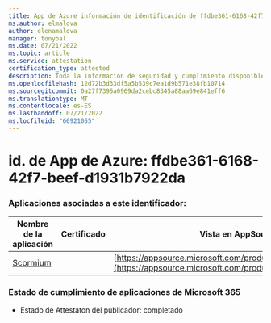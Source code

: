 ```yaml
---
title: App de Azure información de identificación de ffdbe361-6168-42f7-beef-d1931b7922da
ms.author: elmalova
author: elenamalova
manager: tonybal
ms.date: 07/21/2022
ms.topic: article
ms.service: attestation
certification_type: attested
description: Toda la información de seguridad y cumplimiento disponible para ffdbe361-6168-42f7-beef-d1931b7922da.
ms.openlocfilehash: 12d72b3d33df5a5b539c7ea1d9b571e38fb10714
ms.sourcegitcommit: 0a27f7395a0969da2cebc8345a88aa69e841eff6
ms.translationtype: MT
ms.contentlocale: es-ES
ms.lasthandoff: 07/21/2022
ms.locfileid: "66921055"
---
```

# <a name="azure-app-id-ffdbe361-6168-42f7-beef-d1931b7922da"></a>id. de App de Azure: ffdbe361-6168-42f7-beef-d1931b7922da


### <a name="apps-associated-with-this-id"></a>Aplicaciones asociadas a este identificador:
| **Nombre de la aplicación** | **Certificado** | **Vista en AppSource** |
|--------------|---------------|-----------------------|
| [Scormium](../forward/WA200004358.md) |  | [https://appsource.microsoft.com/product/office/WA200004358](https://appsource.microsoft.com/product/office/WA200004358) |

### <a name="microsoft-365-app-compliance-status"></a>Estado de cumplimiento de aplicaciones de Microsoft 365
- Estado de Attestaton del publicador: completado

